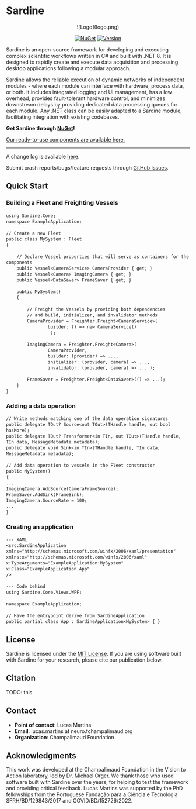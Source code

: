 # Sardine
<div align="center">
![Logo](logo.png)
  
[![NuGet](https://img.shields.io/nuget/v/Sardine.Core.svg)](https://www.nuget.org/packages/Sardine.Core/)
[![Version](https://img.shields.io/badge/Change%20Log-green)](CHANGELOG.md)
</div>

Sardine is an open-source framework for developing and executing complex scientific workflows written in C# and built with .NET 8.
It is designed to rapidly create and execute data acquisition and processing desktop applications following a modular approach. 

Sardine allows the reliable execution of dynamic networks of independent modules - where each module can interface with hardware, process data, or both.
It includes integrated logging and UI management, has a low overhead, provides fault-tolerant hardware control, and minimizes downstream delays by
providing dedicated data processing queues for each module. Any .NET class can be easily adapted to a Sardine module, facilitating integration with existing codebases.

**Get Sardine through [NuGet](nugetLink)!**

[Our ready-to-use components are available here.](https://github.com/orger-lab/sardine-components)

---

A change log is available [here](CHANGELOG.md).

Submit crash reports/bugs/feature requests through [GitHub Issues](https://github.com/orger-lab/sardine/issues).

## Quick Start
### Building a Fleet and Freighting Vessels
```
using Sardine.Core;
namespace ExampleApplication;

// Create a new Fleet
public class MySystem : Fleet
{

    // Declare Vessel properties that will serve as containers for the components
    public Vessel<CameraService> CameraProvider { get; }
    public Vessel<Camera> ImagingCamera { get; }
    public Vessel<DataSaver> FrameSaver { get; }

    public MySystem()
    {

        // Freight the Vessels by providing both dependencies
        // and build, initializer, and invalidator methods
        CameraProvider = Freighter.Freight<CameraService>(
				builder: () => new CameraService()
			     );

        ImagingCamera = Freighter.Freight<Camera>(
				CameraProvider,
				builder: (provider) => ...,
				initializer: (provider, camera) => ...,
				invalidator: (provider, camera) => ... );

        FrameSaver = Freighter.Freight<DataSaver>(() => ...);
    }
}

```
### Adding a data operation
```
// Write methods matching one of the data operation signatures
public delegate TOut? Source<out TOut>(THandle handle, out bool hasMore);
public delegate TOut? Transformer<in TIn, out TOut>(THandle handle, TIn data, MessageMetadata metadata);
public delegate void Sink<in TIn>(THandle handle, TIn data, MessageMetadata metadata);

// Add data operation to vessels in the Fleet constructor
public MySystem()
{
...
ImagingCamera.AddSource(CameraFrameSource);
FrameSaver.AddSink(FrameSink);
ImagingCamera.SourceRate = 100;
...
}
```

### Creating an application
```
--- XAML
<src:SardineApplication            
xmlns="http://schemas.microsoft.com/winfx/2006/xaml/presentation"
xmlns:x="http://schemas.microsoft.com/winfx/2006/xaml"
x:TypeArguments="ExampleApplication:MySystem"
x:Class="ExampleApplication.App"
/>

--- Code behind
using Sardine.Core.Views.WPF;

namespace ExampleApplication;

// Have the entrypoint derive from SardineApplication
public partial class App : SardineApplication<MySystem> { }
```

## License
Sardine is licensed under the [MIT License](LICENSE.md). If you are using software built with Sardine for your research, please cite our publication below.

## Citation
TODO: this

## Contact
- **Point of contact**: Lucas Martins
- **Email**: lucas.martins at neuro.fchampalimaud.org
- **Organization**: Champalimaud Foundation

## Acknowledgments
This work was developed at the Champalimaud Foundation in the Vision to Action laboratory, led by Dr. Michael Orger.
We thank those who used software built with Sardine over the years, for helping to test the framework and providing critical feedback.
Lucas Martins was supported by the PhD fellowships from the Portuguese Fundação para a Ciência e Tecnologia SFRH/BD/129843/2017 and COVID/BD/152726/2022.
